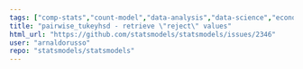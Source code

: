 ```yaml
---
tags: ["comp-stats","count-model","data-analysis","data-science","econometrics","forecasting","generalized-linear-models","hypothesis-testing","prediction","prio-high","python","regression-models","robust-estimation","statistics","timeseries-analysis","type-enh"]
title: "pairwise_tukeyhsd - retrieve \"reject\" values"
html_url: "https://github.com/statsmodels/statsmodels/issues/2346"
user: "arnaldorusso"
repo: "statsmodels/statsmodels"
---
```


